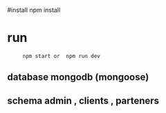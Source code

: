#install 
         npm install
# run 
         npm start or  npm run dev

## database mongodb (mongoose)
## schema admin , clients , parteners